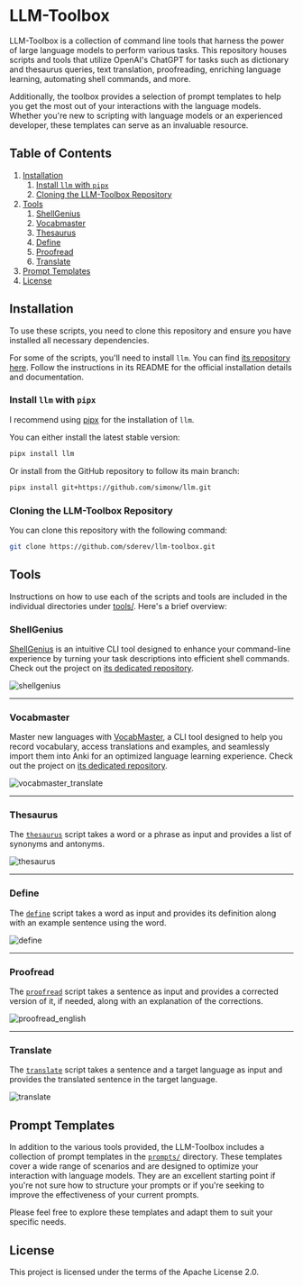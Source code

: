 # LLM-Toolbox

LLM-Toolbox is a collection of command line tools that harness the power of large language models to perform various tasks. This repository houses scripts and tools that utilize OpenAI's ChatGPT for tasks such as dictionary and thesaurus queries, text translation, proofreading, enriching language learning, automating shell commands, and more.

Additionally, the toolbox provides a selection of prompt templates to help you get the most out of your interactions with the language models. Whether you're new to scripting with language models or an experienced developer, these templates can serve as an invaluable resource.

<!-- TOC -->
## Table of Contents

1. [Installation](#installation)
    1. [Install `llm` with `pipx`](#install-llm-with-pipx)
    1. [Cloning the LLM-Toolbox Repository](#cloning-the-llm-toolbox-repository)
1. [Tools](#tools)
    1. [ShellGenius](#shellgenius)
    1. [Vocabmaster](#vocabmaster)
    1. [Thesaurus](#thesaurus)
    1. [Define](#define)
    1. [Proofread](#proofread)
    1. [Translate](#translate)
1. [Prompt Templates](#prompt-templates)
1. [License](#license)
<!-- /TOC -->

## Installation

To use these scripts, you need to clone this repository and ensure you have installed all necessary dependencies.

For some of the scripts, you'll need to install `llm`. You can find [its repository here](https://github.com/simonw/llm). Follow the instructions in its README for the official installation details and documentation.

### Install `llm` with `pipx`

I recommend using [pipx](https://pypa.github.io/pipx/installation/) for the installation of `llm`.

You can either install the latest stable version:

```bash
pipx install llm
```

Or install from the GitHub repository to follow its main branch:

```bash
pipx install git+https://github.com/simonw/llm.git
```

### Cloning the LLM-Toolbox Repository

You can clone this repository with the following command:

```bash
git clone https://github.com/sderev/llm-toolbox.git
```

## Tools

Instructions on how to use each of the scripts and tools are included in the individual directories under [tools/](https://github.com/sderev/llm-toolbox/tree/main/tools). Here's a brief overview:

### ShellGenius

[ShellGenius](https://github.com/sderev/shellgenius) is an intuitive CLI tool designed to enhance your command-line experience by turning your task descriptions into efficient shell commands. Check out the project on [its dedicated repository](https://github.com/sderev/shellgenius).

![shellgenius](https://github.com/sderev/llm-toolbox/assets/24412384/894497c4-556e-4ad8-bedd-202ac6b1c308)

___

### Vocabmaster

Master new languages with [VocabMaster](https://github.com/sderev/vocabmaster), a CLI tool designed to help you record vocabulary, access translations and examples, and seamlessly import them into Anki for an optimized language learning experience. Check out the project on [its dedicated repository](https://github.com/sderev/vocabmaster).

![vocabmaster_translate](https://github.com/sderev/llm-toolbox/assets/24412384/213a3a62-3e58-4249-9495-96a659096623)

___

### Thesaurus

The [`thesaurus`](https://github.com/sderev/llm-toolbox/tree/main/tools/thesaurus) script takes a word or a phrase as input and provides a list of synonyms and antonyms.

![thesaurus](https://github.com/sderev/llm-toolbox/assets/24412384/c680f381-f35b-4daa-9a89-e5045047c134)

___

### Define

The [`define`](https://github.com/sderev/llm-toolbox/tree/main/tools/define) script takes a word as input and provides its definition along with an example sentence using the word.

![define](https://github.com/sderev/llm-toolbox/assets/24412384/0bb958b6-a354-45d8-bf05-73149fa729d3)

___

### Proofread

The [`proofread`](https://github.com/sderev/llm-toolbox/tree/main/tools/proofread) script takes a sentence as input and provides a corrected version of it, if needed, along with an explanation of the corrections.

![proofread_english](https://github.com/sderev/llm-toolbox/assets/24412384/4f564d03-4392-4efa-a2dd-f2a83482530c)

___

### Translate

The [`translate`](https://github.com/sderev/llm-toolbox/tree/main/tools/translate) script takes a sentence and a target language as input and provides the translated sentence in the target language.

![translate](https://github.com/sderev/llm-toolbox/assets/24412384/aac4d1c5-6711-4e59-915e-74cfeaf01ff3)

## Prompt Templates

In addition to the various tools provided, the LLM-Toolbox includes a collection of prompt templates in the [`prompts/`](https://github.com/sderev/llm-toolbox/tree/main/prompts) directory. These templates cover a wide range of scenarios and are designed to optimize your interaction with language models. They are an excellent starting point if you're not sure how to structure your prompts or if you're seeking to improve the effectiveness of your current prompts.

Please feel free to explore these templates and adapt them to suit your specific needs.

## License

This project is licensed under the terms of the Apache License 2.0.

